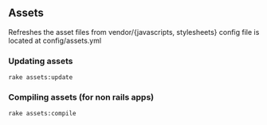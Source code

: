 ## Assets

  Refreshes the asset files from vendor/{javascripts, stylesheets}
  config file is located at config/assets.yml

###  Updating assets

```
rake assets:update
```

###  Compiling assets (for non rails apps)

```
rake assets:compile
```
